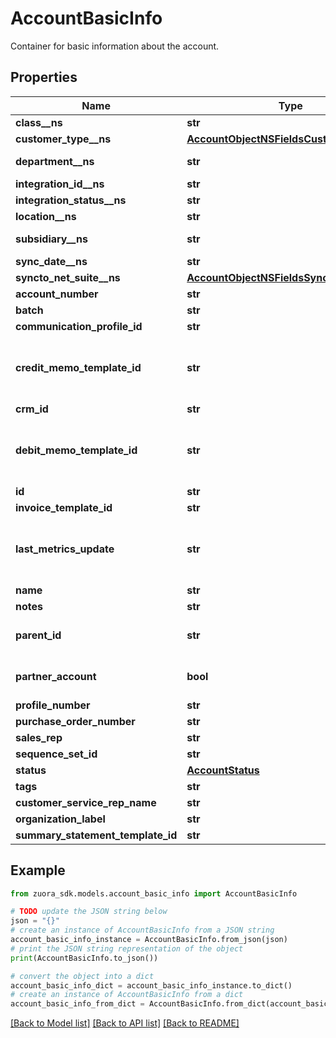 # AccountBasicInfo

Container for basic information about the account. 

## Properties

Name | Type | Description | Notes
------------ | ------------- | ------------- | -------------
**class__ns** | **str** | Value of the Class field for the corresponding customer account in NetSuite. Only available if you have installed the [Zuora Connector for NetSuite](https://www.zuora.com/connect/app/?appId&#x3D;265).  | [optional] 
**customer_type__ns** | [**AccountObjectNSFieldsCustomerTypeNS**](AccountObjectNSFieldsCustomerTypeNS.md) |  | [optional] 
**department__ns** | **str** | Value of the Department field for the corresponding customer account in NetSuite. Only available if you have installed the [Zuora Connector for NetSuite](https://www.zuora.com/connect/app/?appId&#x3D;265).  | [optional] 
**integration_id__ns** | **str** | ID of the corresponding object in NetSuite. Only available if you have installed the [Zuora Connector for NetSuite](https://www.zuora.com/connect/app/?appId&#x3D;265).  | [optional] 
**integration_status__ns** | **str** | Status of the account&#39;s synchronization with NetSuite. Only available if you have installed the [Zuora Connector for NetSuite](https://www.zuora.com/connect/app/?appId&#x3D;265).  | [optional] 
**location__ns** | **str** | Value of the Location field for the corresponding customer account in NetSuite. Only available if you have installed the [Zuora Connector for NetSuite](https://www.zuora.com/connect/app/?appId&#x3D;265).  | [optional] 
**subsidiary__ns** | **str** | Value of the Subsidiary field for the corresponding customer account in NetSuite. The Subsidiary field is required if you use NetSuite OneWorld. Only available if you have installed the [Zuora Connector for NetSuite](https://www.zuora.com/connect/app/?appId&#x3D;265).  | [optional] 
**sync_date__ns** | **str** | Date when the account was sychronized with NetSuite. Only available if you have installed the [Zuora Connector for NetSuite](https://www.zuora.com/connect/app/?appId&#x3D;265).  | [optional] 
**syncto_net_suite__ns** | [**AccountObjectNSFieldsSynctoNetSuiteNS**](AccountObjectNSFieldsSynctoNetSuiteNS.md) |  | [optional] 
**account_number** | **str** | Account number.  | [optional] 
**batch** | **str** | The alias name given to a batch. A string of 50 characters or less.  | [optional] 
**communication_profile_id** | **str** | The ID of the communication profile that this account is linked to. | [optional] 
**credit_memo_template_id** | **str** | **Note:** This field is only available if you have [Invoice Settlement](https://knowledgecenter.zuora.com/Billing/Billing_and_Payments/Invoicbe_Settlement) enabled. The Invoice Settlement feature is generally available as of Zuora Billing Release 296 (March 2021). This feature includes Unapplied Payments, Credit and Debit Memo, and Invoice Item Settlement. If you want to enable Invoice Settlement, see [Invoice Settlement Enablement and Checklist Guide](https://knowledgecenter.zuora.com/Billing/Billing_and_Payments/Invoice_Settlement/Invoice_Settlement_Migration_Checklist_and_Guide) for more information.  The unique ID of the credit memo template, configured in **Billing Settings** &gt; **Manage Billing Document Configuration** through the Zuora UI. For example, 2c92c08a6246fdf101626b1b3fe0144b.  | [optional] 
**crm_id** | **str** | CRM account ID for the account, up to 100 characters.  | [optional] 
**debit_memo_template_id** | **str** | **Note:** This field is only available if you have [Invoice Settlement](https://knowledgecenter.zuora.com/Billing/Billing_and_Payments/Invoice_Settlement) enabled. The Invoice Settlement feature is generally available as of Zuora Billing Release 296 (March 2021). This feature includes Unapplied Payments, Credit and Debit Memo, and Invoice Item Settlement. If you want to enable Invoice Settlement, see [Invoice Settlement Enablement and Checklist Guide](https://knowledgecenter.zuora.com/Billing/Billing_and_Payments/Invoice_Settlement/Invoice_Settlement_Migration_Checklist_and_Guide) for more information.  The unique ID of the debit memo template, configured in **Billing Settings** &gt; **Manage Billing Document Configuration** through the Zuora UI. For example, 2c92c08d62470a8501626b19d24f19e2.  | [optional] 
**id** | **str** | Account ID.  | [optional] 
**invoice_template_id** | **str** | Invoice template ID, configured in Billing Settings in the Zuora UI.  | [optional] 
**last_metrics_update** | **str** | The date and time when account metrics are last updated, if the account is a partner account.  **Note**:    - This field is available only if you have the &lt;a href&#x3D;\&quot;https://knowledgecenter.zuora.com/Zuora_Billing/Manage_customer_accounts/AAA_Overview_of_customer_accounts/Reseller_Account\&quot; target&#x3D;\&quot;_blank\&quot;&gt;Reseller Account&lt;/a&gt; feature enabled.   - If you have the Reseller Account feature enabled, and set the &#x60;partnerAccount&#x60; field to &#x60;false&#x60; for an account, the value of the &#x60;lastMetricsUpdate&#x60; field is automatically set to &#x60;null&#x60; in the response.    - If you ever set the &#x60;partnerAccount&#x60; field to &#x60;true&#x60; for an account, the value of &#x60;lastMetricsUpdate&#x60; field is the time when the account metrics are last updated.  | [optional] 
**name** | **str** | Account name.  | [optional] 
**notes** | **str** | Notes associated with the account, up to 65,535 characters.  | [optional] 
**parent_id** | **str** | Identifier of the parent customer account for this Account object. The length is 32 characters. Use this field if you have &lt;a href&#x3D;\&quot;https://knowledgecenter.zuora.com/Billing/Subscriptions/Customer_Accounts/A_Customer_Account_Introduction#Customer_Hierarchy\&quot; target&#x3D;\&quot;_blank\&quot;&gt;Customer Hierarchy&lt;/a&gt; enabled. | [optional] 
**partner_account** | **bool** | Whether the customer account is a partner, distributor, or reseller.    **Note**: This field is available only if you have the &lt;a href&#x3D;\&quot;https://knowledgecenter.zuora.com/Zuora_Billing/Manage_customer_accounts/AAA_Overview_of_customer_accounts/Reseller_Account\&quot; target&#x3D;\&quot;_blank\&quot;&gt;Reseller Account&lt;/a&gt; feature enabled.  | [optional] 
**profile_number** | **str** | The number of the communication profile that this account is linked to. | [optional] 
**purchase_order_number** | **str** | The purchase order number provided by your customer for services, products, or both purchased. | [optional] 
**sales_rep** | **str** | The name of the sales representative associated with this account, if applicable. Maximum of 50 characters. | [optional] 
**sequence_set_id** | **str** | The ID of the billing document sequence set that is assigned to the customer account.   | [optional] 
**status** | [**AccountStatus**](AccountStatus.md) |  | [optional] 
**tags** | **str** |  | [optional] 
**customer_service_rep_name** | **str** | customer ServiceRep Name.  | [optional] 
**organization_label** | **str** | organization label.  | [optional] 
**summary_statement_template_id** | **str** | summary statement template ID.  | [optional] 

## Example

```python
from zuora_sdk.models.account_basic_info import AccountBasicInfo

# TODO update the JSON string below
json = "{}"
# create an instance of AccountBasicInfo from a JSON string
account_basic_info_instance = AccountBasicInfo.from_json(json)
# print the JSON string representation of the object
print(AccountBasicInfo.to_json())

# convert the object into a dict
account_basic_info_dict = account_basic_info_instance.to_dict()
# create an instance of AccountBasicInfo from a dict
account_basic_info_from_dict = AccountBasicInfo.from_dict(account_basic_info_dict)
```
[[Back to Model list]](../README.md#documentation-for-models) [[Back to API list]](../README.md#documentation-for-api-endpoints) [[Back to README]](../README.md)


